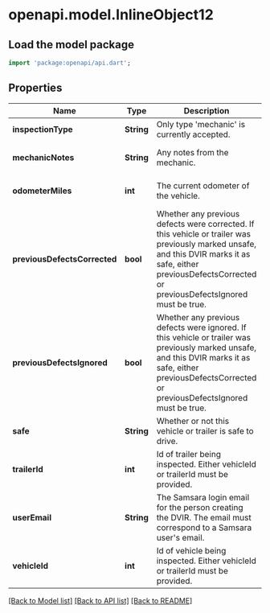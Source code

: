 # openapi.model.InlineObject12

## Load the model package
```dart
import 'package:openapi/api.dart';
```

## Properties
Name | Type | Description | Notes
------------ | ------------- | ------------- | -------------
**inspectionType** | **String** | Only type &#39;mechanic&#39; is currently accepted. | [default to null]
**mechanicNotes** | **String** | Any notes from the mechanic. | [optional] [default to null]
**odometerMiles** | **int** | The current odometer of the vehicle. | [optional] [default to null]
**previousDefectsCorrected** | **bool** | Whether any previous defects were corrected. If this vehicle or trailer was previously marked unsafe, and this DVIR marks it as safe, either previousDefectsCorrected or previousDefectsIgnored must be true. | [optional] [default to null]
**previousDefectsIgnored** | **bool** | Whether any previous defects were ignored. If this vehicle or trailer was previously marked unsafe, and this DVIR marks it as safe, either previousDefectsCorrected or previousDefectsIgnored must be true. | [optional] [default to null]
**safe** | **String** | Whether or not this vehicle or trailer is safe to drive. | [default to null]
**trailerId** | **int** | Id of trailer being inspected. Either vehicleId or trailerId must be provided. | [optional] [default to null]
**userEmail** | **String** | The Samsara login email for the person creating the DVIR. The email must correspond to a Samsara user&#39;s email. | [default to null]
**vehicleId** | **int** | Id of vehicle being inspected. Either vehicleId or trailerId must be provided. | [optional] [default to null]

[[Back to Model list]](../README.md#documentation-for-models) [[Back to API list]](../README.md#documentation-for-api-endpoints) [[Back to README]](../README.md)


